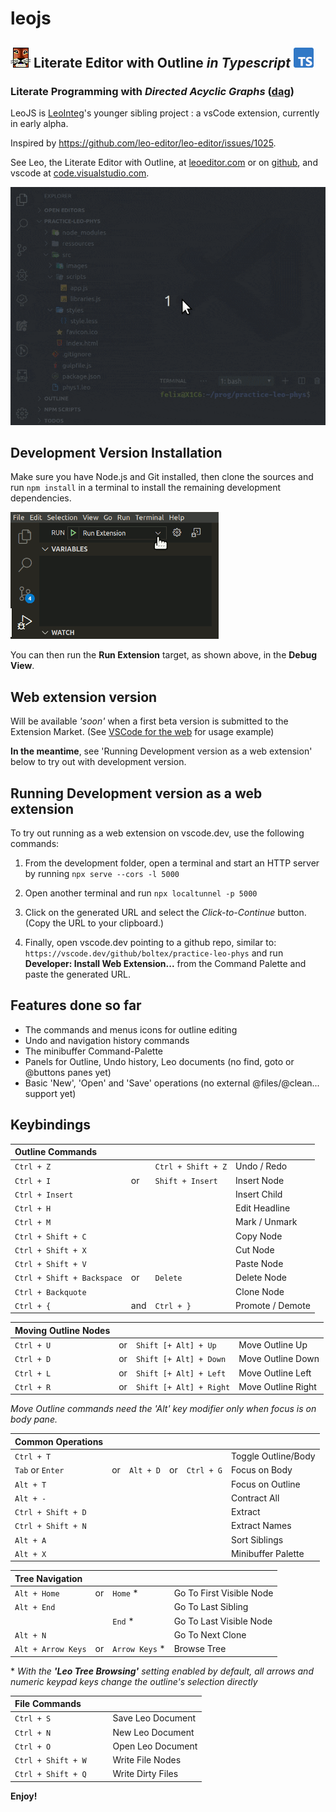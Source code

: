 # leojs

## ![LeoEditor](https://raw.githubusercontent.com/boltex/leojs/master/resources/leoapp.png) Literate Editor with Outline _in Typescript_ ![Typescript](https://raw.githubusercontent.com/boltex/leojs/master/resources/typescript.png)

### Literate Programming with _Directed Acyclic Graphs_ ([dag](https://en.wikipedia.org/wiki/Directed_acyclic_graph))

LeoJS is [LeoInteg](https://github.com/boltex/leointeg#-leo-editor-integration-with-visual-studio-code)'s younger sibling project : a vsCode extension, currently in early alpha.

Inspired by <https://github.com/leo-editor/leo-editor/issues/1025>.

See Leo, the Literate Editor with Outline, at [leoeditor.com](https://leoeditor.com/)
or on [github](https://github.com/leo-editor/leo-editor), and vscode at [code.visualstudio.com](https://code.visualstudio.com/).

![Screenshot](https://raw.githubusercontent.com/boltex/leojs/master/resources/animated-screenshot.gif)

## Development Version Installation

Make sure you have Node.js and Git installed, then clone the sources and run `npm install` in a terminal to install the remaining development dependencies.

![run extension](https://raw.githubusercontent.com/boltex/leojs/master/resources/run-extension.png)

You can then run the **Run Extension** target, as shown above, in the **Debug View**.

## Web extension version
Will be available _'soon'_ when a first beta version is submitted to the Extension Market. (See [VSCode for the web](https://code.visualstudio.com/docs/editor/vscode-web#_opening-a-project) for usage example)

**In the meantime**, see 'Running Development version as a web extension' below to try out with development version.

## Running Development version as a web extension

To try out running as a web extension on vscode.dev, use the following commands:

1. From the development folder, open a terminal and start an HTTP server by running `npx serve --cors -l 5000`

2. Open another terminal and run `npx localtunnel -p 5000`

3. Click on the generated URL and select the _Click-to-Continue_ button. (Copy the URL to your clipboard.)

4. Finally, open vscode.dev pointing to a github repo, similar to: `https://vscode.dev/github/boltex/practice-leo-phys` and run **Developer: Install Web Extension...** from the Command Palette and paste the generated URL.

## Features done so far

-   The commands and menus icons for outline editing
-   Undo and navigation history commands
-   The minibuffer Command-Palette
-   Panels for Outline, Undo history, Leo documents (no find, goto or @buttons panes yet)
-   Basic 'New', 'Open' and 'Save' operations (no external @files/@clean... support yet)

## Keybindings

| Outline Commands           |     |                    |                  |
| :------------------------- | :-- | :----------------- | :--------------- |
| `Ctrl + Z`                 |     | `Ctrl + Shift + Z` | Undo / Redo      |
| `Ctrl + I`                 | or  | `Shift + Insert`   | Insert Node      |
| `Ctrl + Insert`            |     |                    | Insert Child     |
| `Ctrl + H`                 |     |                    | Edit Headline    |
| `Ctrl + M`                 |     |                    | Mark / Unmark    |
| `Ctrl + Shift + C`         |     |                    | Copy Node        |
| `Ctrl + Shift + X`         |     |                    | Cut Node         |
| `Ctrl + Shift + V`         |     |                    | Paste Node       |
| `Ctrl + Shift + Backspace` | or  | `Delete`           | Delete Node      |
| `Ctrl + Backquote`         |     |                    | Clone Node       |
| `Ctrl + {`                 | and | `Ctrl + }`         | Promote / Demote |

| Moving Outline Nodes |     |                         |                    |
| :------------------- | :-- | :---------------------- | :----------------- |
| `Ctrl + U`           | or  | `Shift [+ Alt] + Up`    | Move Outline Up    |
| `Ctrl + D`           | or  | `Shift [+ Alt] + Down`  | Move Outline Down  |
| `Ctrl + L`           | or  | `Shift [+ Alt] + Left`  | Move Outline Left  |
| `Ctrl + R`           | or  | `Shift [+ Alt] + Right` | Move Outline Right |

_Move Outline commands need the 'Alt' key modifier only when focus is on body pane._

| Common Operations  |            |           |     |            |                     |
| :----------------- | :--------- | :-------- | :-- | :--------- | :------------------ | 
| `Ctrl + T`         |            |           |     |            | Toggle Outline/Body |
| `Tab` or `Enter`   | or         | `Alt + D` | or  | `Ctrl + G` | Focus on Body       |
| `Alt + T`          |            |           |     |            | Focus on Outline    |
| `Alt + -`          |            |           |     |            | Contract All        |
| `Ctrl + Shift + D` |            |           |     |            | Extract             |
| `Ctrl + Shift + N` |            |           |     |            | Extract Names       |
| `Alt + A`          |            |           |     |            | Sort Siblings       |
| `Alt + X`          |            |           |     |            | Minibuffer Palette  |

 <!--               | `Ctrl + B` |           |     |            |                     | Execute Script | --> 
 <!--               | `Ctrl + F` |           |     |            |                     | Start Search   | --> 
 <!--               | `F3`       |           |     |            |                     | Find Next      | --> 
 <!--               | `F2`       |           |     |            |                     | Find Previous  | --> 

| Tree Navigation    |           |                 |                          |
| :----------------- | :-------- | :-------------- | :----------------------- |
| `Alt + Home`       | or        | `Home` \*       | Go To First Visible Node |
| `Alt + End`        |           |                 | Go To Last Sibling       |
|                    |           | `End` \*        | Go To Last Visible Node  |
| `Alt + N`          |           |                 | Go To Next Clone         |
| `Alt + Arrow Keys` | or        | `Arrow Keys` \* | Browse Tree              |

<!--               | `Alt + G` |                 |                          | Go To Global Line | --> 

\* _With the **'Leo Tree Browsing'** setting enabled by default, all arrows and numeric keypad keys change the outline's selection directly_

| File Commands      |     |     |                   |
| :----------------- | :-- | :-- | :---------------- |
| `Ctrl + S`         |     |     | Save Leo Document |
| `Ctrl + N`         |     |     | New Leo Document  |
| `Ctrl + O`         |     |     | Open Leo Document |
| `Ctrl + Shift + W` |     |     | Write File Nodes  |
| `Ctrl + Shift + Q` |     |     | Write Dirty Files |

**Enjoy!**
